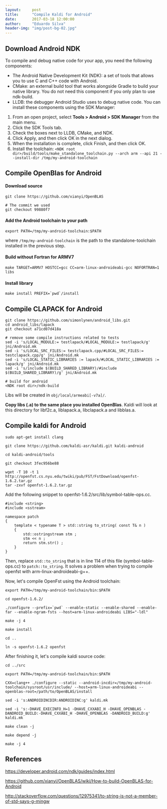 ```yaml
---
layout:     post
title:      "Compile Kaldi for Android"
date:       2017-03-18 12:00:00
author:     "Eduardo Silva"
header-img: "img/post-bg-02.jpg"
---
```


## Download Android NDK

To compile and debug native code for your app, you need the following components:

* The Android Native Development Kit (NDK): a set of tools that allows you to use C and C++ code with Android.
* CMake: an external build tool that works alongside Gradle to build your native library. You do not need this component if you only plan to use ndk-build.
* LLDB: the debugger Android Studio uses to debug native code.
You can install these components using the SDK Manager:

1. From an open project, select **Tools > Android > SDK Manager** from the main menu.
2. Click the SDK Tools tab.
3. Check the boxes next to LLDB, CMake, and NDK.
4. Click Apply, and then click OK in the next dialog.
5. When the installation is complete, click Finish, and then click OK.
6. Install the toolchain: `<NDK root dir>/build/tools/make_standalone_toolchain.py --arch arm --api 21 --install-dir /tmp/my-android-toolchain`


## Compile OpenBlas for Android

#### Download source
```
git clone https://github.com/xianyi/OpenBLAS

# The commit we used
git checkout 99880f7
```

#### Add the Android toolchain to your path
```
export PATH=/tmp/my-android-toolchain:$PATH
```
where `/tmp/my-android-toolchain` is the path to the standalone-toolchain installed in the previous step.

#### Build without Fortran for ARMV7
```
make TARGET=ARMV7 HOSTCC=gcc CC=arm-linux-androideabi-gcc NOFORTRAN=1 libs
```

#### Install library
```
make install PREFIX=`pwd`/install
```


## Compile CLAPACK for Android

```
git clone https://github.com/simonlynen/android_libs.git
cd android_libs/lapack
git checkout a71cd07d418a

# remove some compile instructions related to tests
sed -i 's/LOCAL_MODULE:= testlapack/#LOCAL_MODULE:= testlapack/g' jni/Android.mk
sed -i 's/LOCAL_SRC_FILES:= testclapack.cpp/#LOCAL_SRC_FILES:= testclapack.cpp/g' jni/Android.mk
sed -i 's/LOCAL_STATIC_LIBRARIES := lapack/#LOCAL_STATIC_LIBRARIES := lapack/g' jni/Android.mk
sed -i 's/include $(BUILD_SHARED_LIBRARY)/#include $(BUILD_SHARED_LIBRARY)/g' jni/Android.mk

# build for android
<NDK root dir>/ndk-build
```

Libs will be created in `obj/local/armeabi[-v7a]/`.

**Copy libs (.a) to the same place you installed OpenBlas**. Kaldi will look at this directory for libf2c.a, liblapack.a, libclapack.a and libblas.a.


## Compile kaldi for Android

```
sudo apt-get install clang

git clone https://github.com/kaldi-asr/kaldi.git kaldi-android

cd kaldi-android/tools

git checkout 3fec956be88

wget -T 10 -t 1 http://openfst.cs.nyu.edu/twiki/pub/FST/FstDownload/openfst-1.6.2.tar.gz
tar -zxvf openfst-1.6.2.tar.gz
```

Add the following snippet to openfst-1.6.2/src/lib/symbol-table-ops.cc.

```
#include <string>
#include <sstream>

namespace patch
{
    template < typename T > std::string to_string( const T& n )
    {
        std::ostringstream stm ;
        stm << n ;
        return stm.str() ;
    }
}
```

Then, replace `std::to_string` that is in line 114 of this file (symbol-table-ops.cc) to `patch::to_string`.  It solves a problem when trying to compile openfst with arm-linux-androideabi-g++.

Now, let's compile OpenFst using the Android toolchain:

```
export PATH=/tmp/my-android-toolchain/bin:$PATH

cd openfst-1.6.2/

./configure --prefix=`pwd` --enable-static --enable-shared --enable-far --enable-ngram-fsts --host=arm-linux-androideabi LIBS="-ldl"

make -j 4

make install

cd ..

ln -s openfst-1.6.2 openfst
```


After finishing it, let's compile kaldi source code:

```
cd ../src

export PATH=/tmp/my-android-toolchain/bin:$PATH

CXX=clang++ ./configure --static --android-incdir=/tmp/my-android-toolchain/sysroot/usr/include/ --host=arm-linux-androideabi --openblas-root=/path/to/OpenBLAS/install

sed -i 's:ANDROIDINCDIR:ANDROIDINC:g' kaldi.mk

sed -i 's:-DHAVE_EXECINFO_H=1 -DHAVE_CXXABI_H -DHAVE_OPENBLAS -DANDROID_BUILD:-DHAVE_CXXABI_H -DHAVE_OPENBLAS -DANDROID_BUILD:g' kaldi.mk

make clean -j

make depend -j

make -j 4
```

## References

<https://developer.android.com/ndk/guides/index.html>

<https://github.com/xianyi/OpenBLAS/wiki/How-to-build-OpenBLAS-for-Android>

<http://stackoverflow.com/questions/12975341/to-string-is-not-a-member-of-std-says-g-mingw>
